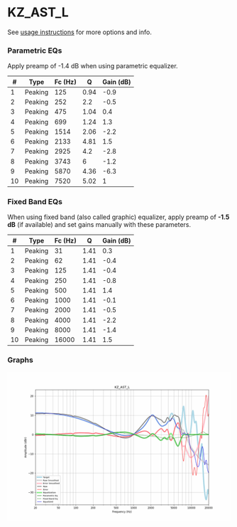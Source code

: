 # KZ_AST_L
See [usage instructions](https://github.com/jaakkopasanen/AutoEq#usage) for more options and info.

### Parametric EQs
Apply preamp of -1.4 dB when using parametric equalizer.

|   # | Type    |   Fc (Hz) |    Q |   Gain (dB) |
|-----|---------|-----------|------|-------------|
|   1 | Peaking |       125 | 0.94 |        -0.9 |
|   2 | Peaking |       252 | 2.2  |        -0.5 |
|   3 | Peaking |       475 | 1.04 |         0.4 |
|   4 | Peaking |       699 | 1.24 |         1.3 |
|   5 | Peaking |      1514 | 2.06 |        -2.2 |
|   6 | Peaking |      2133 | 4.81 |         1.5 |
|   7 | Peaking |      2925 | 4.2  |        -2.8 |
|   8 | Peaking |      3743 | 6    |        -1.2 |
|   9 | Peaking |      5870 | 4.36 |        -6.3 |
|  10 | Peaking |      7520 | 5.02 |         1   |

### Fixed Band EQs
When using fixed band (also called graphic) equalizer, apply preamp of **-1.5 dB** (if available) and set gains manually with these parameters.

|   # | Type    |   Fc (Hz) |    Q |   Gain (dB) |
|-----|---------|-----------|------|-------------|
|   1 | Peaking |        31 | 1.41 |         0.3 |
|   2 | Peaking |        62 | 1.41 |        -0.4 |
|   3 | Peaking |       125 | 1.41 |        -0.4 |
|   4 | Peaking |       250 | 1.41 |        -0.8 |
|   5 | Peaking |       500 | 1.41 |         1.4 |
|   6 | Peaking |      1000 | 1.41 |        -0.1 |
|   7 | Peaking |      2000 | 1.41 |        -0.5 |
|   8 | Peaking |      4000 | 1.41 |        -2.2 |
|   9 | Peaking |      8000 | 1.41 |        -1.4 |
|  10 | Peaking |     16000 | 1.41 |         1.5 |

### Graphs
![](./KZ_AST_L.png)
